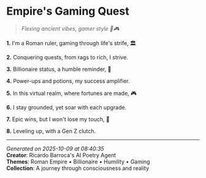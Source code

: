 # Empire's Gaming Quest

> *Flexing ancient vibes, gamer style 💪🎮*

**1.** I'm a Roman ruler, gaming through life's strife, 🏛️


**2.** Conquering quests, from rags to rich, I strive.


**3.** Billionaire status, a humble reminder, 💎


**4.** Power-ups and potions, my success amplifier.


**5.** In this virtual realm, where fortunes are made, 🎮


**6.** I stay grounded, yet soar with each upgrade.


**7.** Epic wins, but I won't lose my touch, 🙏


**8.** Leveling up, with a Gen Z clutch.



---

*Generated on 2025-10-09 at 08:40:35*  
**Creator**: Ricardo Barroca's AI Poetry Agent  
**Themes**: Roman Empire • Billionaire • Humility • Gaming  
**Collection**: A journey through consciousness and reality